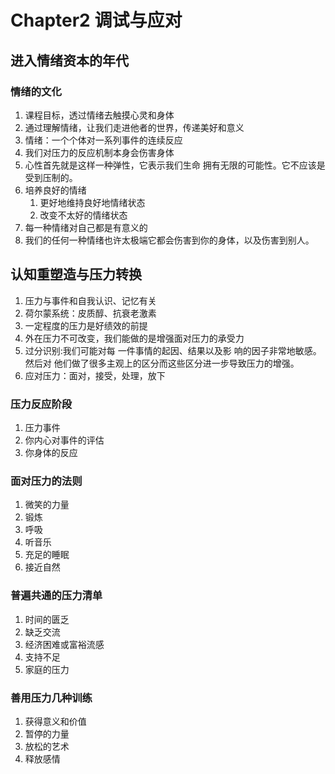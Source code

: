# Chapter2 调试与应对
## 进入情绪资本的年代
### 情绪的文化
1. 课程目标，透过情绪去触摸心灵和身体
2. 通过理解情绪，让我们走进他者的世界，传递美好和意义
3. 情绪：一个个体对一系列事件的连续反应
4. 我们对压力的反应机制本身会伤害身体
5. 心性首先就是这样一种弹性，它表示我们生命 拥有无限的可能性。它不应该是受到压制的。
6. 培养良好的情绪
   1. 更好地维持良好地情绪状态
   2. 改变不太好的情绪状态
7. 每一种情绪对自己都是有意义的
8. 我们的任何一种情绪也许太极端它都会伤害到你的身体，以及伤害到别人。
## 认知重塑造与压力转换
1. 压力与事件和自我认识、记忆有关
2. 荷尔蒙系统：皮质醇、抗衰老激素
3. 一定程度的压力是好绩效的前提
4. 外在压力不可改变，我们能做的是增强面对压力的承受力
5. 过分识别:我们可能对每 一件事情的起因、结果以及影 响的因子非常地敏感。然后对 他们做了很多主观上的区分而这些区分进一步导致压力的增强。
6. 应对压力：面对，接受，处理，放下
### 压力反应阶段
1. 压力事件
2. 你内心对事件的评估
3. 你身体的反应
### 面对压力的法则
1. 微笑的力量
2. 锻炼
3. 呼吸
4. 听音乐
5. 充足的睡眠
6. 接近自然
### 普遍共通的压力清单
1. 时间的匮乏
2. 缺乏交流
3. 经济困难或富裕流感
4. 支持不足
5. 家庭的压力
### 善用压力几种训练
1. 获得意义和价值
2. 暂停的力量
3. 放松的艺术
4. 释放感情
